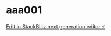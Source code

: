 # aaa001

[Edit in StackBlitz next generation editor ⚡️](https://stackblitz.com/~/github.com/hotwellkz/aaa001)